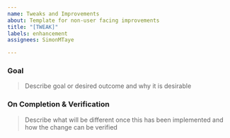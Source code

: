 ```yaml
---
name: Tweaks and Improvements
about: Template for non-user facing improvements
title: "[TWEAK]"
labels: enhancement
assignees: SimonMTaye

---
```


### Goal
> Describe goal or desired outcome and why it is desirable

### On Completion & Verification
> Describe what will be different once this has been implemented and how the change can be verified
